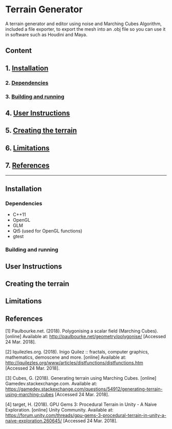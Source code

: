 # Terrain Generator

A terrain generator and editor using noise and Marching Cubes Algorithm, included a file exporter, to export the mesh into an .obj file so you can use it in software such as Houdini and Maya. 

## Content
## 1. **[Installation](#instalation)**
### 2. **[Dependencies](#dependencies)**
### 3. **[Building and running](#buildinAndRunning)**
## 4. **[User Instructions](#userInstructions)**
## 5. **[Creating the terrain](#creatingTheTerrain)**
## 6. **[Limitations](#limitations)**
## 7. **[References](#references)**
-------------------------------------------------------------
## **Installation**
### **Dependencies** 
* C++11
* OpenGL 
* GLM 
* Qt5 (used for OpenGL functions)
* gtest
### **Building and running** 

## **User Instructions** 

## **Creating the terrain** 

## **Limitations** 

## **References** 
[1] Paulbourke.net. (2018). Polygonising a scalar field (Marching Cubes). [online] Available at: http://paulbourke.net/geometry/polygonise/ [Accessed 24 Mar. 2018].

[2] Iquilezles.org. (2018). Inigo Quilez :: fractals, computer graphics, mathematics, demoscene and more. [online] Available at: http://iquilezles.org/www/articles/distfunctions/distfunctions.htm [Accessed 24 Mar. 2018].

[3] Cubes, G. (2018). Generating terrain using Marching Cubes. [online] Gamedev.stackexchange.com. Available at: https://gamedev.stackexchange.com/questions/54912/generating-terrain-using-marching-cubes [Accessed 24 Mar. 2018].

[4] target, H. (2018). GPU Gems 3: Procedural Terrain in Unity - A Naive Exploration. [online] Unity Community. Available at: https://forum.unity.com/threads/gpu-gems-3-procedural-terrain-in-unity-a-naive-exploration.260645/ [Accessed 24 Mar. 2018].
